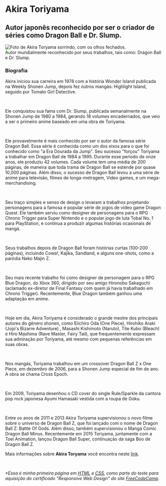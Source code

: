 <!DOCTYPE html>
<html lang="pt-br">
<main id="main">
  <h1 id="title">Akira Toriyama</h1>
  <h2>Autor japonês reconhecido por ser o criador de séries como Dragon Ball e Dr. Slump.</h2>
  <div id="img-div">
    <img id="image" src="https://www.kamisama.com.br/wp-content/uploads/2019/05/DvxEaimXgAIPYGC.jpg" alt="Foto de Akira Toryama sorrindo, com os olhos fechados." />
    <figcaption id="img-caption">
      Autor mundialmente reconhecido por seus trabalhos, tais como: Dragon Ball e Dr. Slump.
    </figcaption>
  </div>

  <section id="tribute-info">
    <h3>Biografia</h3>
    <p>Akira iniciou sua carreira em 1978 com a história Wonder Island publicada na Weekly Shonen Jump, depois fez outros mangás: Highlight Island, seguido por Tomato Girl Detective.
    </p>
<br>
    <p>Ele conquistou sua fama com Dr. Slump, publicada semanalmente na Shonen Jump de 1980 a 1984, gerando 18 volumes encadernados, que veio a ser o primeiro anime baseado em uma obra de Toriyama.
    </p>
<br>
    <p>
      Ele provavelmente é mais conhecido por ser o autor da famosa série Dragon Ball. Essa série é conhecida como um dos eixos para o que foi conhecido como "a Era Dourada da Jump". Seu sucesso "forçou" Toriyama a trabalhar em Dragon Ball de 1984 a 1995. Durante esse período de onze anos, ele produziu 42 volumes. Cada volume tem uma média de 200 páginas, de maneira que toda trama de Dragon Ball se estende por quase 10,000 páginas. Além disso, o sucesso de Dragon Ball levou a uma série de anime para televisão, filmes de longa-metragem, Video games, e um mega-merchandising.
    </p>
<br>
    <p>
      Seu traço simples e senso de design o levaram a trabalhos projetando personagens para a famosa e popular série de jogos de vídeo game Dragon Quest. Ele também serviu como designer de personagens para o RPG Chrono Trigger para Super Nintendo e o popular jogo de luta Tobal No. 1 para PlayStation, e continua a produzir algumas histórias ocasionais de mangá.
    </p>
<br>
    <p>
      Seus trabalhos depois de Dragon Ball foram histórias curtas (100-200 páginas), incluindo Cowa!, Kajika, Sandland, e alguns one-shots, como a paródia Neko Majin Z.
    </p>
<br>
    <p>
      Seu mais recente trabalho foi como designer de personagem para o RPG Blue Dragon, do Xbox 360, dirigido por seu amigo Hironobu Sakaguchi (aclamado ex-diretor de Final Fantasy com quem já havia trabalhado em Chrono Trigger). Recentemente, Blue Dragon também ganhou uma adaptação em anime.
    </p>
<br>
    <p>
      Hoje em dia, Akira Toriyama é considerado o grande mestre dos principais autores do gênero shonen, como Eiichiro Oda (One Piece), Hirohiko Araki (Jojo's Bizarre Adventure) , Masashi Kishimoto (Naruto), Tite Kubo (Bleach) e Hiro Mashima (Rave Master, Fairy Tail), que frequentemente expressam sua admiração por Toriyama, até mesmo com pequenas referências em suas obras.
    </p>
<br>
    <p>
      Nos mangás, Toriyama trabalhou em um crossover Dragon Ball Z x One Piece, em dezembro de 2006, para a Shonen Jump especial de fim de ano. A obra se chama Cross Epoch.
    </p>
<br>
    <p>
      Em 2009, Toriyama desenhou o CD cover do single Rule/Sparkle da cantora pop rock japonesa Ayumi Hamasaki vestida com a roupa de Goku.
    </p>
<br>
    <p>
      Entre os anos de 2011 e 2013 Akira Toriyama supervisionou o novo filme sobre o universo de Dragon Ball Z, que foi lançado com o nome de Dragon Ball Z: Battle Of Gods. Além disso, também supervisionou o Mangá Comic Dragon Ball Minus. Recentemente em 2015 Toriyama, juntamente com a Toei Animation, lançou Dragon Ball Super, continuação da saga Boo de Dragon Ball Z.
    </p>
    Mais informações sobre <strong>Akira Toryama</strong> você encontra neste <a id="tribute-link" href="https://pt.wikipedia.org/wiki/Akira_Toriyama" target="_blank">link</a>.
<br>
    <p>
<br>
    <section>
      <div id="first-page">
        <i>*Essa é minha primeira página em <u>HTML</u> e <u>CSS</u>, como parte do teste para aquisição do certificado "Responsive Web Design" do site <a href="https://www.freecodecamp.org" target="_blank">FreeCodeCamp</a>.</i>
      </div>
    </section>
  </section>
</main>
</html>
